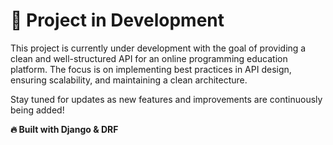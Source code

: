 # 🚀 Project in Development

This project is currently under development with the goal of providing a clean and well-structured API for an online
programming education platform. The focus is on implementing best practices in API design, ensuring scalability, and
maintaining a clean architecture.

Stay tuned for updates as new features and improvements are continuously being added!

**🔥 Built with Django & DRF**  
